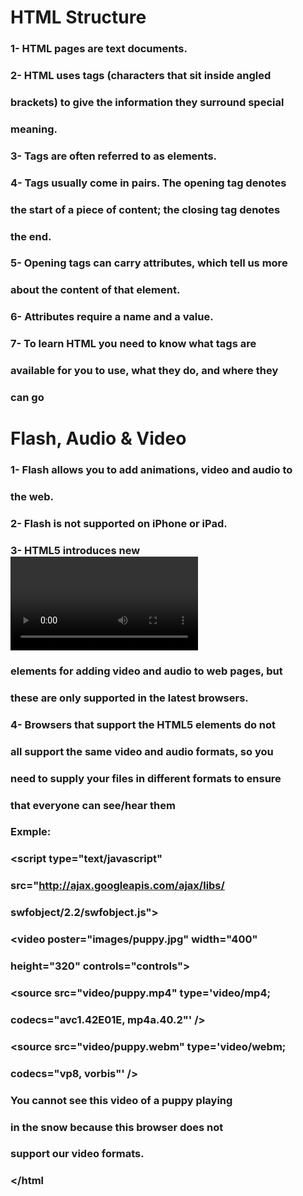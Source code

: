 # HTML Structure
### 1- HTML pages are text documents.
### 2- HTML uses tags (characters that sit inside angled 
### brackets) to give the information they surround special 
### meaning.
### 3- Tags are often referred to as elements.
### 4- Tags usually come in pairs. The opening tag denotes 
### the start of a piece of content; the closing tag denotes 
### the end.
### 5- Opening tags can carry attributes, which tell us more 
### about the content of that element.
### 6- Attributes require a name and a value.
### 7- To learn HTML you need to know what tags are 
### available for you to use, what they do, and where they 
### can go


# Flash, Audio & Video
### 1- Flash allows you to add animations, video and audio to 
### the web.
### 2- Flash is not supported on iPhone or iPad.
### 3- HTML5 introduces new <video> and <audio>
### elements for adding video and audio to web pages, but 
### these are only supported in the latest browsers.
### 4- Browsers that support the HTML5 elements do not 
### all support the same video and audio formats, so you 
### need to supply your files in different formats to ensure 
### that everyone can see/hear them

### Exmple:
### <!DOCTYPE html>
### <html>
### <head>
 ### <title>Flash, Video and Audio</title>
 ### <script type="text/javascript" 
 ### src="http://ajax.googleapis.com/ajax/libs/
 ### swfobject/2.2/swfobject.js"></script>
 ### <script type="text/javascript">
 ### var flashvars = {};
 ### var params = {movie: "../video/puppy.flv"};
 ### swfobject.embedSWF("flash/osplayer.swf", "snow", 
 ### "400", "320", "8.0.0", flashvars, params);</script>
### </head>
### <body>
 ### <video poster="images/puppy.jpg" width="400" 
 ### height="320" controls="controls">
 ### <source src="video/puppy.mp4" type='video/mp4;
 ### codecs="avc1.42E01E, mp4a.40.2"' />
 ### <source src="video/puppy.webm" type='video/webm;
 ### codecs="vp8, vorbis"' />
 ### <div id="snow">
 ### <p>You cannot see this video of a puppy playing 
 ### in the snow because this browser does not 
 ### support our video formats.</p>
 ### </div>
 ### </video>
### </body>
### </html


